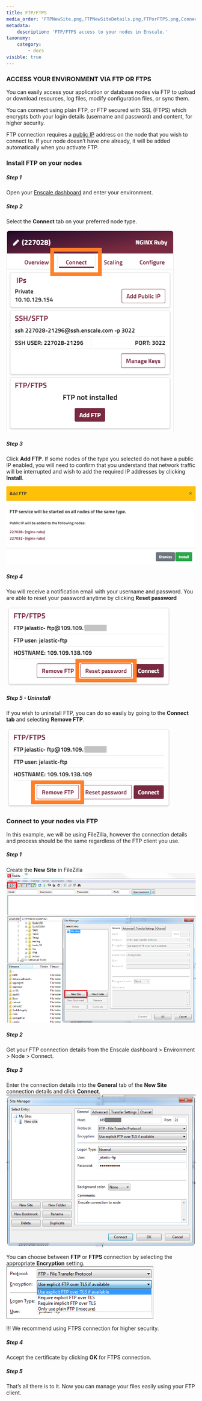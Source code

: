 ```yaml
---
title: FTP/FTPS
media_order: 'FTPNewSite.png,FTPNewSiteDetails.png,FTPorFTPS.png,Connect-tab-selected.png,FTP-confirm.JPG,FTP-remove.png,FTP-reset.png'
metadata:
    description: 'FTP/FTPS access to your nodes in Enscale.'
taxonomy:
    category:
        - docs
visible: true
---
```


### ACCESS YOUR ENVIRONMENT VIA FTP OR FTPS

You can easily access your application or database nodes via FTP to upload or download resources, log files, modify configuration files, or sync them.

You can connect using plain FTP, or FTP secured with SSL (FTPS) which encrypts both your login details (username and password) and content, for higher security.

FTP connection requires a [public IP](/features/ip-addresses#using-a-public-ip-address) address on the node that you wish to connect to. If your node doesn’t have one already, it will be added automatically when you activate FTP.

### Install FTP on your nodes

##### Step 1

Open your [Enscale dashboard](https://dashboard.enscale.com) and enter your environment.

##### Step 2

Select the **Connect** tab on your preferred node type.

![](Connect-tab-selected.png)

##### Step 3

Click **Add FTP**. If some nodes of the type you selected do not have a public IP enabled, you will need to confirm that you understand that network traffic will be interrupted and wish to add the required IP addresses by clicking **Install**.

![](FTP-confirm.JPG)

##### Step 4

You will receive a notification email with your username and password. You are able to reset your password anytime by clicking **Reset password**

![](FTP-reset.png)
##### Step 5 - Uninstall

If you wish to uninstall FTP, you can do so easily by going to the **Connect tab** and selecting **Remove FTP**.

![](FTP-remove.png)

### Connect to your nodes via FTP

In this example, we will be using FileZilla, however the connection details and process should be the same regardless of the FTP client you use.

##### Step 1
 
Create the **New Site** in FileZilla
![](FTPNewSite.png)

##### Step 2

Get your FTP connection details from the Enscale dashboard > Environment > Node > Connect.

##### Step 3

Enter the connection details into the **General** tab of the **New Site** connection details and click **Connect**.
![](FTPNewSiteDetails.png)

You can choose between **FTP** or **FTPS** connection by selecting the appropriate **Encryption** setting.
![](FTPorFTPS.png)

!!! We recommend using FTPS connection for higher security.

##### Step 4

Accept the certificate by clicking **OK** for FTPS connection.

##### Step 5

That’s all there is to it. Now you can manage your files easily using your FTP client.